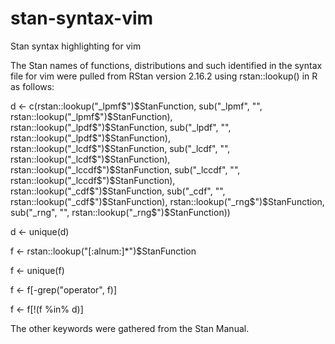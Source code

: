 # stan-syntax-vim
Stan syntax highlighting for vim

The Stan names of functions, distributions and such identified in the syntax file for vim were pulled from RStan version 2.16.2 using rstan::lookup() in R as follows:

d <- c(rstan::lookup("_lpmf$")$StanFunction, sub("_lpmf", "", rstan::lookup("_lpmf$")$StanFunction),
          rstan::lookup("_lpdf$")$StanFunction, sub("_lpdf", "", rstan::lookup("_lpdf$")$StanFunction),
          rstan::lookup("_lcdf$")$StanFunction, sub("_lcdf", "", rstan::lookup("_lcdf$")$StanFunction),
          rstan::lookup("_lccdf$")$StanFunction, sub("_lccdf", "", rstan::lookup("_lccdf$")$StanFunction),
          rstan::lookup("_cdf$")$StanFunction, sub("_cdf", "", rstan::lookup("_cdf$")$StanFunction),
          rstan::lookup("_rng$")$StanFunction, sub("_rng", "", rstan::lookup("_rng$")$StanFunction))

d <- unique(d)

f <- rstan::lookup("[:alnum:]*")$StanFunction

f <- unique(f)

f <- f[-grep("operator", f)]

f <- f[!(f %in% d)]

The other keywords were gathered from the Stan Manual.
